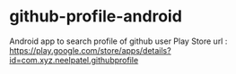 # github-profile-android
Android app to search profile of github user
Play Store url : https://play.google.com/store/apps/details?id=com.xyz.neelpatel.githubprofile
